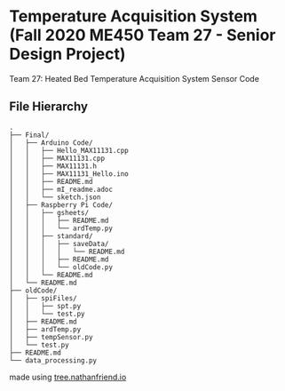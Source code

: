 # Temperature Acquisition System (Fall 2020 ME450 Team 27 - Senior Design Project)
Team 27: Heated Bed Temperature Acquisition System Sensor Code

## File Hierarchy
```
.
├── Final/ 
│   ├── Arduino Code/
│   │   ├── Hello_MAX11131.cpp
│   │   ├── MAX11131.cpp
│   │   ├── MAX11131.h
│   │   ├── MAX11131_Hello.ino
│   │   ├── README.md
│   │   ├── mI_readme.adoc
│   │   └── sketch.json
│   ├── Raspberry Pi Code/
│   │   ├── gsheets/
│   │   │   ├── README.md
│   │   │   └── ardTemp.py 
│   │   ├── standard/
│   │   │   ├── saveData/
│   │   │   │   └── README.md
│   │   │   ├── README.md
│   │   │   └── oldCode.py
│   │   └── README.md
│   └── README.md
├── oldCode/
│   ├── spiFiles/
│   │   ├── spt.py
│   │   └── test.py
│   ├── README.md
│   ├── ardTemp.py
│   ├── tempSensor.py
│   └── test.py
├── README.md
└── data_processing.py
```

made using [tree.nathanfriend.io](https://tree.nathanfriend.io/?s=(%27options!(%27fancy9~fullPath!false~trailingSlash9~rootDot9)~G(%27G%27FinalOArduinoLHello_JJ4.h*4_Hello.ino*0*mI_readme.adoc*sketch.json8Raspberry%20PiLgsheets5N-B%20*standard5-saveData5-NN-Q6*08022QOspiFiles5spt6*K808B8tempSensor68K22022data_processing6%27)~version!%271%27)*8--%20%200README.md2%5Cn4MAX111315%2F*6.py7Code82-9!trueBardTemp6Gsource!J4.cpp*Ktest6L%2075N-0*O%2F8Qold7%01QONLKJGB98765420-*)